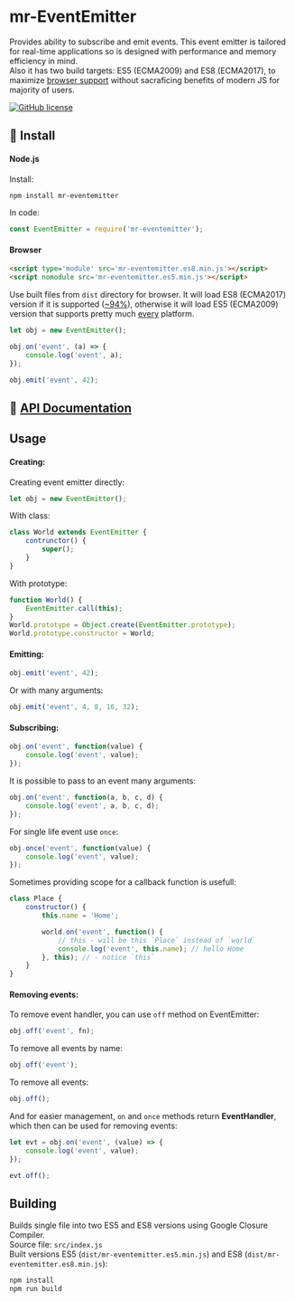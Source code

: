 # mr-EventEmitter

Provides ability to subscribe and emit events. This event emitter is tailored for real-time applications so is designed with performance and memory efficiency in mind.  
Also it has two build targets: ES5 (ECMA2009) and ES8 (ECMA2017), to maximize [browser support](#Browser) without sacraficing benefits of modern JS for majority of users.

[![GitHub license](https://img.shields.io/github/license/Naereen/StrapDown.js.svg)](LICENSE)


## :rocket: Install


#### Node.js

Install:
```bash
npm install mr-eventemitter
```
In code:
```js
const EventEmitter = require('mr-eventemitter');
```


#### Browser

```html
<script type='module' src='mr-eventemitter.es8.min.js'></script>
<script nomodule src='mr-eventemitter.es5.min.js'></script>
```
Use built files from `dist` directory for browser. It will load ES8 (ECMA2017) version if it is supported ([~94%](https://caniuse.com/?search=ES8)), otherwise it will load ES5 (ECMA2009) version that supports pretty much [every](https://caniuse.com/?search=ES5) platform.

```js
let obj = new EventEmitter();

obj.on('event', (a) => {
    console.log('event', a);
});

obj.emit('event', 42);
```


## :scroll: [API Documentation](API.md)

## Usage

#### Creating:

Creating event emitter directly:
```js
let obj = new EventEmitter();
```

With class:
```js
class World extends EventEmitter {
    contrunctor() {
        super();
    }
}
```

With prototype:
```js
function World() {
    EventEmitter.call(this);
}
World.prototype = Object.create(EventEmitter.prototype);
World.prototype.constructor = World;
```


#### Emitting:

```js
obj.emit('event', 42);
```

Or with many arguments:
```js
obj.emit('event', 4, 8, 16, 32);
```


#### Subscribing:
```js
obj.on('event', function(value) {
    console.log('event', value);
});
```

It is possible to pass to an event many arguments:
```js
obj.on('event', function(a, b, c, d) {
    console.log('event', a, b, c, d);
});
```

For single life event use `once`:
```js
obj.once('event', function(value) {
    console.log('event', value);
});
```

Sometimes providing scope for a callback function is usefull:
```js
class Place {
    constructor() {
        this.name = 'Home';

        world.on('event', function() {
            // this - will be this `Place` instead of `world`
            console.log('event', this.name); // hello Home
        }, this); // - notice `this`
    }
}
```


#### Removing events:
To remove event handler, you can use `off` method on EventEmitter:
```js
obj.off('event', fn);
```

To remove all events by name:
```js
obj.off('event');
```

To remove all events:
```js
obj.off();
```

And for easier management, `on` and `once` methods return **EventHandler**, which then can be used for removing events:
```js
let evt = obj.on('event', (value) => {
    console.log('event', value);
});

evt.off();
```


## Building

Builds single file into two ES5 and ES8 versions using Google Closure Compiler.  
Source file: `src/index.js`  
Built versions ES5 (`dist/mr-eventemitter.es5.min.js`) and ES8 (`dist/mr-eventemitter.es8.min.js`):

```bash
npm install
npm run build
```
